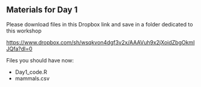 ## Materials for Day 1

Please download files in this Dropbox link and save in a folder dedicated to this workshop  

https://www.dropbox.com/sh/wsqkvon4dgf3v2x/AAAVuh9x2jXoidZbgOkmIJQfa?dl=0
  
   
Files you should have now:  
- Day1_code.R
- mammals.csv
